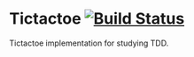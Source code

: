 Tictactoe [![Build Status](https://travis-ci.org/namacha/tictactoe.svg?branch=master)](https://travis-ci.org/namacha/tictactoe)
================
Tictactoe implementation for studying TDD.
